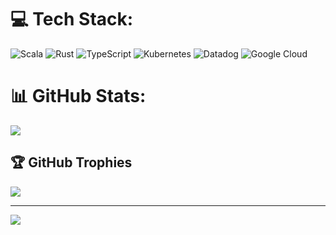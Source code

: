 # 💻 Tech Stack:
![Scala](https://img.shields.io/badge/scala-%23DC322F.svg?style=for-the-badge&logo=scala&logoColor=white) ![Rust](https://img.shields.io/badge/rust-%23000000.svg?style=for-the-badge&logo=rust&logoColor=white) ![TypeScript](https://img.shields.io/badge/typescript-%23007ACC.svg?style=for-the-badge&logo=typescript&logoColor=white) ![Kubernetes](https://img.shields.io/badge/kubernetes-%23326ce5.svg?style=for-the-badge&logo=kubernetes&logoColor=white) ![Datadog](https://img.shields.io/badge/datadog-%23632CA6.svg?style=for-the-badge&logo=datadog&logoColor=white) ![Google Cloud](https://img.shields.io/badge/GoogleCloud-%234285F4.svg?style=for-the-badge&logo=google-cloud&logoColor=white)
# 📊 GitHub Stats:
![](https://github-readme-stats.vercel.app/api?username=boykush&theme=nord&hide_border=true&include_all_commits=false&count_private=true)<br/>

## 🏆 GitHub Trophies
![](https://github-profile-trophy.vercel.app/?username=boykush&theme=nord&no-frame=true&no-bg=false&margin-w=4)

---
[![](https://visitcount.itsvg.in/api?id=boykush&icon=0&color=0)](https://visitcount.itsvg.in)

<!-- Proudly created with GPRM ( https://gprm.itsvg.in ) -->
